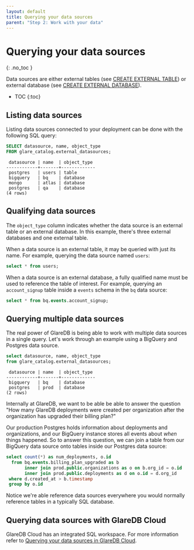```yaml
---
layout: default
title: Querying your data sources
parent: "Step 2: Work with your data"
---
```


<!-- markdownlint-disable MD022 -->

<!-- prettier-ignore-start -->
# Querying your data sources
{: .no_toc }
<!-- prettier-ignore-end -->

<!-- markdownlint-enable MD022 -->

Data sources are either external tables (see [CREATE EXTERNAL TABLE]) or
external database (see [CREATE EXTERNAL DATABASE]).

<!-- prettier-ignore-start -->

- TOC
{:toc}
<!-- prettier-ignore-end -->

## Listing data sources

Listing data sources connected to your deployment can be done with the following
SQL query:

```sql
SELECT datasource, name, object_type
FROM glare_catalog.external_datasources;
```

```text
 datasource | name  | object_type
------------+-------+-------------
 postgres   | users | table
 bigquery   | bq    | database
 mongo      | atlas | database
 postgres   | qa    | database
(4 rows)
```

## Qualifying data sources

The `object_type` column indicates whether the data source is an external table
or an external database. In this example, there's three external databases and
one external table.

When a data source is an external table, it may be queried with just its name.
For example, querying the data source named `users`:

```sql
select * from users;
```

When a data source is an external database, a fully qualified name must be used
to reference the table of interest. For example, querying an `account_signup`
table inside a `events` schema in the `bq` data source:

```sql
select * from bq.events.account_signup;
```

## Querying multiple data sources

The real power of GlareDB is being able to work with multiple data sources in a
single query. Let's work through an example using a BigQuery and Postgres data
source.

```sql
select datasource, name, object_type
from glare_catalog.external_datasources;
```

```text
 datasource | name  | object_type
------------+-------+-------------
 bigquery   | bq    | database
 postgres   | prod  | database
(2 rows)
```

Internally at GlareDB, we want to be able be able to answer the question "How
many GlareDB deployments were created per organization after the organization
has upgraded their billing plan?"

Our production Postgres holds information about deployments and organizations,
and our BigQuery instance stores all events about _when_ things happened. So to
answer this question, we can join a table from our BigQuery data source onto
tables inside our Postgres data source:

```sql
select count(*) as num_deployments, o.id
  from bq.events.billing_plan_upgraded as b
       inner join prod.public.organizations as o on b.org_id = o.id
       inner join prod.public.deployments as d on o.id = d.org_id
 where d.created_at > b.timestamp
 group by o.id
```

Notice we're able reference data sources everywhere you would normally reference
tables in a typically SQL database.

## Querying data sources with GlareDB Cloud

GlareDB Cloud has an integrated SQL workspace. For more information refer to
[Querying your data sources in GlareDB Cloud].

[CREATE EXTERNAL DATABASE]: /glaredb/sql-commands/create-external-database
[CREATE EXTERNAL TABLE]: /glaredb/sql-commands/create-external-table
[Querying your data sources in GlareDB Cloud]: /cloud/data-sources/query-your-data/
